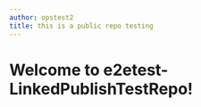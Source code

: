 ```yaml
---
author: opstest2
title: this is a public repo testing
---
```


# Welcome to e2etest-LinkedPublishTestRepo!
